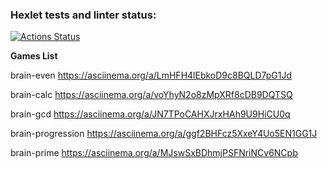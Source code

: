 ### Hexlet tests and linter status:

[![Actions Status](https://github.com/Ruligun/js-starter-project-44/workflows/hexlet-check/badge.svg)](https://github.com/Ruligun/js-starter-project-44/actions)

**Games List**

brain-even https://asciinema.org/a/LmHFH4lEbkoD9c8BQLD7pG1Jd

brain-calc https://asciinema.org/a/voYhyN2o8zMpXRf8cDB9DQTSQ

brain-gcd https://asciinema.org/a/JN7TPoCAHXJrxHAh9U9HiCU0q

brain-progression https://asciinema.org/a/ggf2BHFcz5XxeY4Uo5EN1GG1J

brain-prime https://asciinema.org/a/MJswSxBDhmjPSFNriNCv6NCpb
